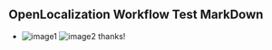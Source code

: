## OpenLocalization Workflow Test MarkDown
* ![image1](.\6bf7dd2c-b9c2-48fd-9b17-79af9d14e242.PNG)   ![image2](.\9ecaad1e-b637-4707-8569-f8cabf84a59c.png) 
thanks!